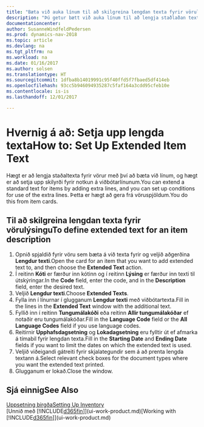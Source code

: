 ```yaml
---
title: "Bæta við auka línum til að skilgreina lengdan texta fyrir vörulýsingu"
description: "Þú getur bætt við auka línum til að lengja staðlaðan texta sem lýsir vöru."
documentationcenter: 
author: SusanneWindfeldPedersen
ms.prod: dynamics-nav-2018
ms.topic: article
ms.devlang: na
ms.tgt_pltfrm: na
ms.workload: na
ms.date: 01/16/2017
ms.author: solsen
ms.translationtype: HT
ms.sourcegitcommit: 1dfba8b14019991c95f40ffd5f7fbaed5df414eb
ms.openlocfilehash: 93cc5b946094935287c5faf164a3cdd95cfeb10e
ms.contentlocale: is-is
ms.lasthandoff: 12/01/2017

---
```

# <a name="how-to-set-up-extended-item-text"></a><span data-ttu-id="662d7-103">Hvernig á að: Setja upp lengda texta</span><span class="sxs-lookup"><span data-stu-id="662d7-103">How to: Set Up Extended Item Text</span></span>
<span data-ttu-id="662d7-104">Hægt er að lengja staðaltexta fyrir vörur með því að bæta við línum, og hægt er að setja upp skilyrði fyrir notkun á viðbótarlínunum.</span><span class="sxs-lookup"><span data-stu-id="662d7-104">You can extend a standard text for items by adding extra lines, and you can set up conditions for use of the extra lines.</span></span> <span data-ttu-id="662d7-105">Þetta er hægt að gera frá vöruspjöldum.</span><span class="sxs-lookup"><span data-stu-id="662d7-105">You do this from item cards.</span></span>

## <a name="to-define-extended-text-for-an-item-description"></a><span data-ttu-id="662d7-106">Til að skilgreina lengdan texta fyrir vörulýsingu</span><span class="sxs-lookup"><span data-stu-id="662d7-106">To define extended text for an item description</span></span>
1. <span data-ttu-id="662d7-107">Opnið spjaldið fyrir vöru sem bæta á við texta fyrir og veljið aðgerðina **Lengdur texti**.</span><span class="sxs-lookup"><span data-stu-id="662d7-107">Open the card for an item that you want to add extended text to, and then choose the **Extended Text** action.</span></span>
2. <span data-ttu-id="662d7-108">Í reitinn **Kóti** er færður inn kótinn og í reitinn **Lýsing** er færður inn texti til útskýringar.</span><span class="sxs-lookup"><span data-stu-id="662d7-108">In the **Code** field, enter the code, and in the **Description** field, enter the desired text.</span></span>
3. <span data-ttu-id="662d7-109">Veljið **Lengdur texti**.</span><span class="sxs-lookup"><span data-stu-id="662d7-109">Choose **Extended Texts**.</span></span>
4. <span data-ttu-id="662d7-110">Fylla inn í línurnar í glugganum **Lengdur texti** með viðbótartexta.</span><span class="sxs-lookup"><span data-stu-id="662d7-110">Fill in the lines in the **Extended Text** window with the additional text.</span></span>
5. <span data-ttu-id="662d7-111">Fyllið inn í reitinn **Tungumálakóði** eða reitinn **Allir tungumálakóðar** ef notaðir eru tungumálakóðar.</span><span class="sxs-lookup"><span data-stu-id="662d7-111">Fill in the **Language Code** field or the **All Language Codes** field if you use language codes.</span></span>
6. <span data-ttu-id="662d7-112">Reitirnir **Upphafsdagsetning** og **Lokadagsetning** eru fylltir út ef afmarka á tímabil fyrir lengdan texta.</span><span class="sxs-lookup"><span data-stu-id="662d7-112">Fill in the **Starting Date** and **Ending Date** fields if you want to limit the dates on which the extended text is used.</span></span>
7. <span data-ttu-id="662d7-113">Veljið viðeigandi gátreiti fyrir skjalategundir sem á að prenta lengda textann á.</span><span class="sxs-lookup"><span data-stu-id="662d7-113">Select relevant check boxes for the document types where you want the extended text printed.</span></span>
8. <span data-ttu-id="662d7-114">Glugganum er lokað.</span><span class="sxs-lookup"><span data-stu-id="662d7-114">Close the window.</span></span>

## <a name="see-also"></a><span data-ttu-id="662d7-115">Sjá einnig</span><span class="sxs-lookup"><span data-stu-id="662d7-115">See Also</span></span>
[<span data-ttu-id="662d7-116">Uppsetning birgða</span><span class="sxs-lookup"><span data-stu-id="662d7-116">Setting Up Inventory</span></span>](inventory-setup-inventory.md)  
<span data-ttu-id="662d7-117">[Unnið með [!INCLUDE[d365fin](includes/d365fin_md.md)]](ui-work-product.md)</span><span class="sxs-lookup"><span data-stu-id="662d7-117">[Working with [!INCLUDE[d365fin](includes/d365fin_md.md)]](ui-work-product.md)</span></span>

